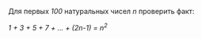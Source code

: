 Для первых *100* натуральных чисел *n* проверить факт:

*1 + 3 + 5 + 7 + ... + (2n-1) = n<sup>2</sup>*
